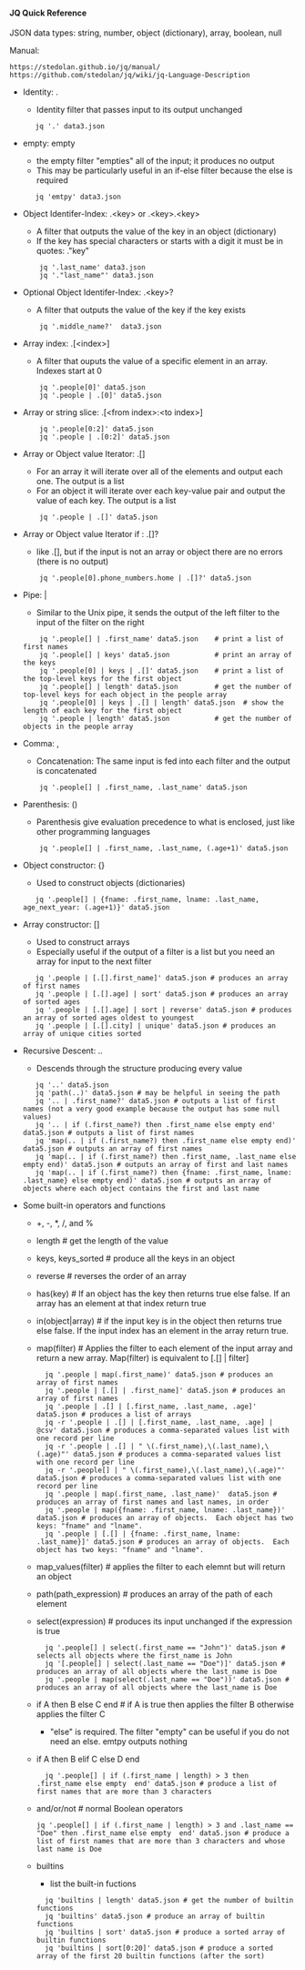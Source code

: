#### JQ Quick Reference

JSON data types: string, number, object (dictionary), array, boolean, null

Manual:
   ```
   https://stedolan.github.io/jq/manual/
   https://github.com/stedolan/jq/wiki/jq-Language-Description
   ```

* Identity: .
    * Identity filter that passes input to its output unchanged
   ```
      jq '.' data3.json
   ```
* empty: empty
    * the empty filter "empties" all of the input; it produces no output
    * This may be particularly useful in an if-else filter because the else is required
   ```
      jq 'emtpy' data3.json
   ```
   
* Object Identifer-Index: .\<key\> or .\<key\>.\<key\> 
    * A filter that outputs the value of the key in an object (dictionary)
    * If the key has special characters or starts with a digit it must be in quotes: ."key"
  ```
      jq '.last_name' data3.json
      jq '."last_name"' data3.json
  ```
* Optional Object Identifer-Index: .\<key\>?
  * A filter that outputs the value of the key if the key exists
  ```
      jq '.middle_name?'  data3.json
   ```
* Array index: .[\<index\>]
  * A filter that ouputs the value of a specific element in an array.  Indexes start at 0
  ```
      jq '.people[0]' data5.json
      jq '.people | .[0]' data5.json
  ```
* Array or string slice: .[\<from index\>:\<to index\>]
  ```
      jq '.people[0:2]' data5.json
      jq '.people | .[0:2]' data5.json
  ```
* Array or Object value Iterator: .[]
  * For an array it will iterate over all of the elements and output each one.  The output is a list
  * For an object it will iterate over each key-value pair and output the value of each key.  The output is a list
  ```
      jq '.people | .[]' data5.json
  ```
* Array or Object value Iterator if : .[]?
  * like .[], but if the input is not an array or object there are no errors (there is no output)
  ```
      jq '.people[0].phone_numbers.home | .[]?' data5.json
  ```
* Pipe: |
  * Similar to the Unix pipe, it sends the output of the left filter to the input of the filter on the right
  ```
      jq '.people[] | .first_name' data5.json    # print a list of first names
      jq '.people[] | keys' data5.json           # print an array of the keys
      jq '.people[0] | keys | .[]' data5.json    # print a list of the top-level keys for the first object
      jq '.people[] | length' data5.json         # get the number of top-level keys for each object in the people array
      jq '.people[0] | keys | .[] | length' data5.json  # show the length of each key for the first object
      jq '.people | length' data5.json           # get the number of objects in the people array
  ```
* Comma: ,
  * Concatenation: The same input is fed into each filter and the output is concatenated
  ```
      jq '.people[] | .first_name, .last_name' data5.json
  ```
* Parenthesis: ()
  * Parenthesis give evaluation precedence to what is enclosed, just like other programming languages
  ```
      jq '.people[] | .first_name, .last_name, (.age+1)' data5.json
  ```
* Object constructor: {}
  * Used to construct objects (dictionaries)
   ```
      jq '.people[] | {fname: .first_name, lname: .last_name, age_next_year: (.age+1)}' data5.json
   ```
* Array constructor: []
  * Used to construct arrays
  * Especially useful if the output of a filter is a list but you need an array for input to the next filter
   ```
      jq '.people | [.[].first_name]' data5.json # produces an array of first names
      jq '.people | [.[].age] | sort' data5.json # produces an array of sorted ages
      jq '.people | [.[].age] | sort | reverse' data5.json # produces an array of sorted ages oldest to youngest
      jq '.people | [.[].city] | unique' data5.json # produces an array of unique cities sorted
   ```
* Recursive Descent: ..
  * Descends through the structure producing every value
   ```
      jq '..' data5.json
      jq 'path(..)' data5.json # may be helpful in seeing the path
      jq '.. | .first_name?' data5.json # outputs a list of first names (not a very good example because the output has some null values)
      jq '.. | if (.first_name?) then .first_name else empty end' data5.json # outputs a list of first names
      jq 'map(.. | if (.first_name?) then .first_name else empty end)' data5.json # outputs an array of first names
      jq 'map(.. | if (.first_name?) then .first_name, .last_name else empty end)' data5.json # outputs an array of first and last names
      jq 'map(.. | if (.first_name?) then {fname: .first_name, lname: .last_name} else empty end)' data5.json # outputs an array of objects where each object contains the first and last name
   ```
* Some built-in operators and functions
  * +, -, *, /, and %
  * length # get the length of the value
  * keys, keys_sorted # produce all the keys in an object
  * reverse # reverses the order of an array
  * has(key) # If an object has the key then returns true else false.  If an array has an element at that index return true
  * in(object|array) # if the input key is in the object then returns true else false.  If the input index has an element in the array return true.
  * map(filter) # Applies the filter to each element of the input array and return a new array.  Map(filter) is equivalent to [.[] | filter]
    ```
      jq '.people | map(.first_name)' data5.json # produces an array of first names
      jq '.people | [.[] | .first_name]' data5.json # produces an array of first names
      jq '.people | .[] | [.first_name, .last_name, .age]' data5.json # produces a list of arrays
      jq -r '.people | .[] | [.first_name, .last_name, .age] | @csv' data5.json # produces a comma-separated values list with one record per line
      jq -r '.people | .[] | " \(.first_name),\(.last_name),\(.age)"' data5.json # produces a comma-separated values list with one record per line
      jq -r '.people[] | " \(.first_name),\(.last_name),\(.age)"' data5.json # produces a comma-separated values list with one record per line
      jq '.people | map(.first_name, .last_name)'  data5.json # produces an array of first names and last names, in order
      jq '.people | map({fname: .first_name, lname: .last_name})' data5.json # produces an array of objects.  Each object has two keys: "fname" and "lname".
      jq '.people | [.[] | {fname: .first_name, lname: .last_name}]' data5.json # produces an array of objects.  Each object has two keys: "fname" and "lname".
    ```
  * map_values(filter) # applies the filter to each elemnt but will return an object
  * path(path_expression) # produces an array of the path of each element
  * select(expression) # produces its input unchanged if the expression is true
    ```
      jq '.people[] | select(.first_name == "John")' data5.json # selects all objects where the first_name is John
      jq '[.people[] | select(.last_name == "Doe")]' data5.json # produces an array of all objects where the last_name is Doe
      jq '.people | map(select(.last_name == "Doe"))' data5.json # produces an array of all objects where the last_name is Doe
    ```
  * if A then B else C end # if A is true then applies the filter B otherwise applies the filter C
    * "else" is required.  The filter "empty" can be useful if you do not need an else.  emtpy outputs nothing
  * if A then B elif C else D end
    ```
      jq '.people[] | if (.first_name | length) > 3 then .first_name else empty  end' data5.json # produce a list of first names that are more than 3 characters
    ```
  * and/or/not # normal Boolean operators
      ```
      jq '.people[] | if (.first_name | length) > 3 and .last_name == "Doe" then .first_name else empty  end' data5.json # produce a list of first names that are more than 3 characters and whose last name is Doe
    ```
 
  * builtins
    * list the built-in fuctions
    ```
      jq 'builtins | length' data5.json # get the number of builtin functions
      jq 'builtins' data5.json # produce an array of builtin functions
      jq 'builtins | sort' data5.json # produce a sorted array of builtin functions
      jq 'builtins | sort[0:20]' data5.json # produce a sorted array of the first 20 builtin functions (after the sort)
    ```
    
